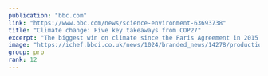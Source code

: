 ```yaml
---
publication: "bbc.com"
link: "https://www.bbc.com/news/science-environment-63693738"
title: "Climate change: Five key takeaways from COP27"
excerpt: "The biggest win on climate since the Paris Agreement in 2015... or the biggest loss?"
image: "https://ichef.bbci.co.uk/news/1024/branded_news/14278/production/_127725528_cop-index-reuters.jpg"
group: pro
rank: 12
---
```

